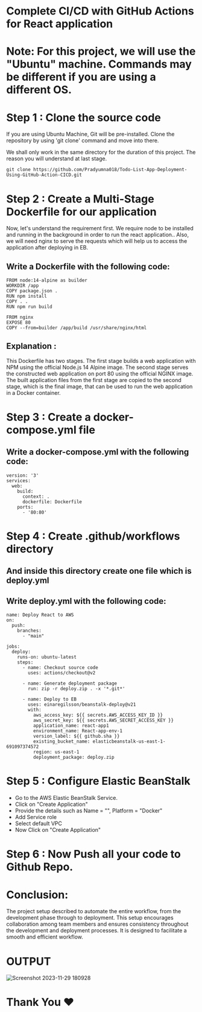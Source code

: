 # Complete CI/CD with GitHub Actions for React application

# Note: For this project, we will use the "Ubuntu" machine. Commands may be different if you are using a different OS.

# Step 1 : Clone the source code

If you are using Ubuntu Machine, Git will be pre-installed. Clone the repository by using 'git clone' command and move into there.

We shall only work in the same directory for the duration of this project. The reason you will understand at last stage.

```
git clone https://github.com/Pradyumna018/Todo-List-App-Deployment-Using-GitHub-Action-CICD.git

```
# Step 2 : Create a Multi-Stage Dockerfile for our application

Now, let's understand the requirement first. We require node to be installed and running in the background in order to run the react application.. Also, we will need nginx to serve the requests which will help us to access the application after deploying in EB.

## Write a Dockerfile with the following code:

```
FROM node:14-alpine as builder
WORKDIR /app 
COPY package.json . 
RUN npm install 
COPY . . 
RUN npm run build

FROM nginx 
EXPOSE 80 
COPY --from=builder /app/build /usr/share/nginx/html

```

## Explanation :

This Dockerfile has two stages. The first stage builds a web application with NPM using the official Node.js 14 Alpine image. The second stage serves the constructed web application on port 80 using the official NGINX image. The built application files from the first stage are copied to the second stage, which is the final image, that can be used to run the web application in a Docker container.

# Step 3 : Create a docker-compose.yml file

## Write a docker-compose.yml with the following code:

```
version: '3'
services:
  web:
    build:
      context: .
      dockerfile: Dockerfile
    ports:
      - '80:80'
```

# Step 4 : Create .github/workflows directory
## And inside this directory create one file which is deploy.yml

## Write deploy.yml with the following code:

```
name: Deploy React to AWS
on:
  push:
    branches:
      - "main"

jobs:
  deploy:
    runs-on: ubuntu-latest
    steps:
      - name: Checkout source code
        uses: actions/checkout@v2

      - name: Generate deployment package
        run: zip -r deploy.zip . -x '*.git*'

      - name: Deploy to EB
        uses: einaregilsson/beanstalk-deploy@v21
        with:
          aws_access_key: ${{ secrets.AWS_ACCESS_KEY_ID }}
          aws_secret_key: ${{ secrets.AWS_SECRET_ACCESS_KEY }}
          application_name: react-app1
          environment_name: React-app-env-1
          version_label: ${{ github.sha }}
          existing_bucket_name: elasticbeanstalk-us-east-1-691097374572
          region: us-east-1
          deployment_package: deploy.zip
```

# Step 5 : Configure Elastic BeanStalk

* Go to the AWS Elastic BeanStalk Service.
* Click on "Create Application"
* Provide the details such as Name = "<Any name>", Platform = "Docker"
* Add Service role
* Select default VPC
* Now Click on "Create Application" 

# Step 6 : Now Push all your code to Github Repo.

# Conclusion:

The project setup described to automate the entire workflow, from the development phase through to deployment. This setup encourages collaboration among team members and ensures consistency throughout the development and deployment processes. It is designed to facilitate a smooth and efficient workflow.


# OUTPUT

![Screenshot 2023-11-29 180928](https://github.com/Pradyumna018/Todo-List-App-Deployment-Using-GitHub-Action-CICD/assets/136186419/2fc26ccd-dd3c-4449-a804-47244cec4df9)

# Thank You ❤️




